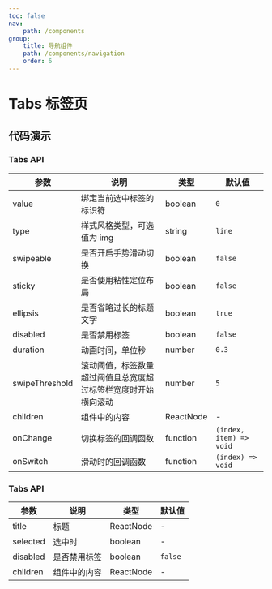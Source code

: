 ```yaml
---
toc: false
nav:
    path: /components
group:
    title: 导航组件
    path: /components/navigation
    order: 6
---
```


# Tabs 标签页

## 代码演示

<code src="./demo/index.tsx"></code>

### Tabs API

| 参数           | 说明                                                           | 类型      | 默认值  |
| -------------- | -------------------------------------------------------------- | --------- | ------- |
| value          | 绑定当前选中标签的标识符                                       | boolean   | `0`     |
| type           | 样式风格类型，可选值为 img                                     | string    | `line`  |
| swipeable      | 是否开启手势滑动切换                                           | boolean   | `false` |
| sticky         | 是否使用粘性定位布局                                           | boolean   | `false` |
| ellipsis       | 是否省略过长的标题文字                                         | boolean   | `true`  |
| disabled       | 是否禁用标签                                                   | boolean   | `false` |
| duration       | 动画时间，单位秒                                               | number    | `0.3`   |
| swipeThreshold | 滚动阈值，标签数量超过阈值且总宽度超过标签栏宽度时开始横向滚动 | number    | `5`     |
| children       | 组件中的内容                                                   | ReactNode | -       |
| onChange       | 切换标签的回调函数                                             | function  | `(index, item) => void`       |
| onSwitch       | 滑动时的回调函数                                             | function  | `(index) => void`         |

### Tabs API

| 参数     | 说明         | 类型      | 默认值  |
| -------- | ------------ | --------- | ------- |
| title    | 标题         | ReactNode | -       |
| selected | 选中时       | boolean   | -       |
| disabled | 是否禁用标签 | boolean   | `false` |
| children | 组件中的内容 | ReactNode | -       |
